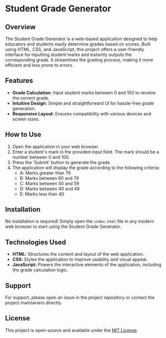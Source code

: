 # Student Grade Generator

## Overview

The Student Grade Generator is a web-based application designed to help educators and students easily determine grades based on scores. Built using HTML, CSS, and JavaScript, this project offers a user-friendly interface for inputting student marks and instantly outputs the corresponding grade. It streamlines the grading process, making it more efficient and less prone to errors.

## Features

- **Grade Calculation:** Input student marks between 0 and 100 to receive the correct grade.
- **Intuitive Design:** Simple and straightforward UI for hassle-free grade generation.
- **Responsive Layout:** Ensures compatibility with various devices and screen sizes.

## How to Use

1. Open the application in your web browser.
2. Enter a student's mark in the provided input field. The mark should be a number between 0 and 100.
3. Press the 'Submit' button to generate the grade.
4. The application will display the grade according to the following criteria:
   - A: Marks greater than 79
   - B: Marks between 60 and 79
   - C: Marks between 50 and 59
   - D: Marks between 40 and 49
   - E: Marks less than 40

## Installation

No installation is required! Simply open the `index.html` file in any modern web browser to start using the Student Grade Generator.

## Technologies Used

- **HTML:** Structures the content and layout of the web application.
- **CSS:** Styles the application to improve usability and visual appeal.
- **JavaScript:** Powers the interactive elements of the application, including the grade calculation logic.

## Support

For support, please open an issue in the project repository or contact the project maintainers directly.

## License

This project is open-source and available under the [MIT License](LICENSE.md).
